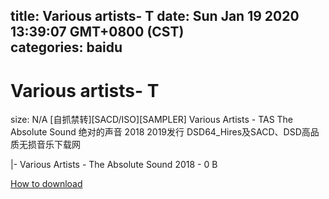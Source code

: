 
title: Various artists- T
date: Sun Jan 19 2020 13:39:07 GMT+0800 (CST)    
categories: baidu
---

# Various artists- T
size: N/A
 [自抓禁转][SACD/ISO][SAMPLER] Various Artists - TAS The Absolute Sound 绝对的声音 2018 2019发行 DSD64_Hires及SACD、DSD高品质无损音乐下载网
 
|- Various Artists - The Absolute Sound 2018 - 0 B

[How to download](https://bpcam.bemobtrk.com/go/2ceec3aa-1ca2-46d6-b9ff-aaa5c184517c?jno=3260)